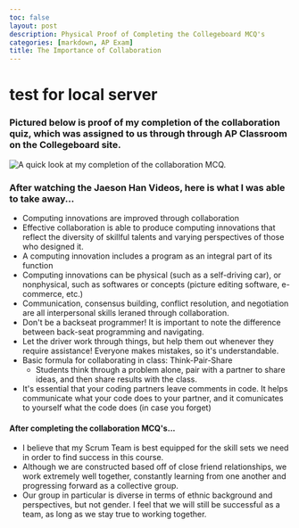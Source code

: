 ```yaml
---
toc: false
layout: post
description: Physical Proof of Completing the Collegeboard MCQ's
categories: [markdown, AP Exam]
title: The Importance of Collaboration
---
```

# test for local server
### Pictured below is proof of my completion of the collaboration quiz, which was assigned to us through through AP Classroom on the Collegeboard site. 

![]({{site.baseurl}}/images/collabquiz.png "A quick look at my completion of the collaboration MCQ.")
### After watching the Jaeson Han Videos, here is what I was able to take away...

- Computing innovations are improved through collaboration
- Effective collaboration is able to produce computing innovations that reflect the diversity of skillful talents and varying perspectives of those who designed it.
- A computing innovation includes a program as an integral part of its function
- Computing innovations can be physical (such as a self-driving car), or nonphysical, such as softwares or concepts (picture editing software, e-commerce, etc.)
- Communication, consensus building, conflict resolution, and negotiation are all interpersonal skills leraned through collaboration. 
- Don't be a backseat programmer! It is important to note the difference between back-seat programming and navigating. 
- Let the driver work through things, but help them out whenever they require assistance! Everyone makes mistakes, so it's understandable.
- Basic formula for collaborating in class: Think-Pair-Share
    - Students think through a problem alone, pair with a partner to share ideas, and then share results with the class. 
- It's essential that your coding partners leave comments in code. It helps communicate what your code does to your partner, and it comunicates to yourself what the code does (in case you forget)


#### After completing the collaboration MCQ's... 

- I believe that my Scrum Team is best equipped for the skill sets we need in order to find success in this course.
- Although we are constructed based off of close friend relationships, we work extremely well together, constantly learning from one another and progressing forward as a collective group.
- Our group in particular is diverse in terms of ethnic background and perspectives, but not gender. I feel that we will still be successful as a team, as long as we stay true to working together. 